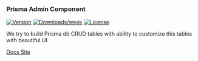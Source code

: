 ### Prisma Admin Component

[![Version](https://img.shields.io/npm/v/@prisma-tools/admin.svg)](https://npmjs.org/package/@prisma-tools/admin)
[![Downloads/week](https://img.shields.io/npm/dw/@prisma-tools/admin.svg)](https://npmjs.org/package/@prisma-tools/admin)
[![License](https://img.shields.io/npm/l/@prisma-tools/admin.svg)](https://prisma-tools.ahmedelywa.com/)

We try to build Prisma db CRUD tables with ability to customize this tables with beautiful UI.

[Docs Site](https://prisma-tools.ahmedelywa.com/admin/generator/)
